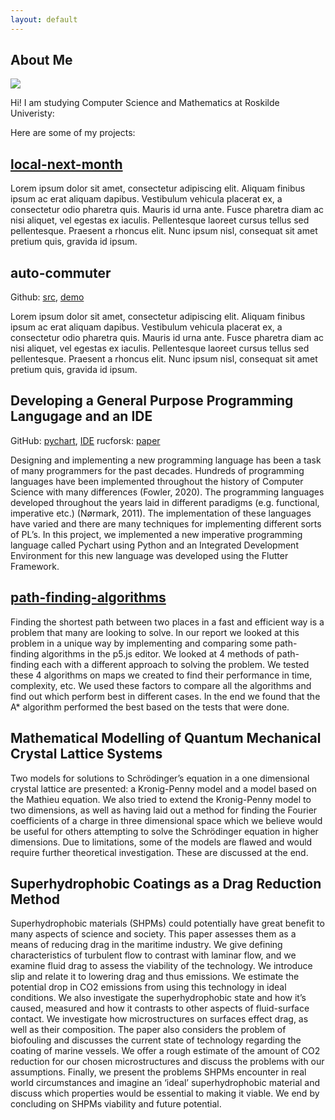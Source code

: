 ```yaml
---
layout: default
---
```


## About Me

<img class="profile-picture" src="sherlock.jpg">

Hi! I am studying Computer Science and Mathematics at Roskilde Univeristy:

Here are some of my projects:

## [local-next-month](https://github.com/spralja/local-next-month)

Lorem ipsum dolor sit amet, consectetur adipiscing elit. Aliquam finibus ipsum ac erat aliquam dapibus. Vestibulum vehicula placerat ex, a consectetur odio pharetra quis. Mauris id urna ante. Fusce pharetra diam ac nisi aliquet, vel egestas ex iaculis. Pellentesque laoreet cursus tellus sed pellentesque. Praesent a rhoncus elit. Nunc ipsum nisl, consequat sit amet pretium quis, gravida id ipsum.

## auto-commuter
Github: [src](https://github.com/spralja/auto-commuter), [demo](https://spralja.github.io/auto-commuter)

Lorem ipsum dolor sit amet, consectetur adipiscing elit. Aliquam finibus ipsum ac erat aliquam dapibus. Vestibulum vehicula placerat ex, a consectetur odio pharetra quis. Mauris id urna ante. Fusce pharetra diam ac nisi aliquet, vel egestas ex iaculis. Pellentesque laoreet cursus tellus sed pellentesque. Praesent a rhoncus elit. Nunc ipsum nisl, consequat sit amet pretium quis, gravida id ipsum.

## Developing a General Purpose Programming Langugage and an IDE
GitHub: [pychart](https://github.com/miningape/pychart), [IDE](https://github.com/SirPaws/pychart-frontend) rucforsk: [paper](https://rucforsk.ruc.dk/ws/files/81549196/Final_Report.pdf)
 
Designing and implementing a new programming language has been a task of many programmers for the past decades. Hundreds of programming languages have been implemented throughout the history of Computer Science with many differences (Fowler, 2020). The programming languages developed throughout the years laid in different paradigms (e.g. functional, imperative etc.) (Nørmark, 2011). The implementation of these languages have varied and there are many techniques for implementing different sorts of PL’s. In this project, we implemented a new imperative programming language called Pychart using Python and an Integrated Development Environment for this new language was developed using the Flutter Framework.

## [path-finding-algorithms](https://github.com/spralja/path-finding-algorithms)

Finding the shortest path between two places in a fast and efficient way is a problem
that many are looking to solve. In our report we looked at this problem in a unique
way by implementing and comparing some path-finding algorithms in the p5.js editor.
We looked at 4 methods of path-finding each with a different approach to solving the
problem. We tested these 4 algorithms on maps we created to find their performance
in time, complexity, etc. We used these factors to compare all the algorithms and find
out which perform best in different cases. In the end we found that the A* algorithm
performed the best based on the tests that were done.

## Mathematical Modelling of Quantum Mechanical Crystal Lattice Systems

Two models for solutions to Schrödinger’s equation in a one dimensional crystal lattice are presented: a Kronig-Penny model and a
model based on the Mathieu equation. We also tried to extend the
Kronig-Penny model to two dimensions, as well as having laid out a
method for finding the Fourier coefficients of a charge in three dimensional space which we believe would be useful for others attempting
to solve the Schrödinger equation in higher dimensions. Due to limitations, some of the models are flawed and would require further
theoretical investigation. These are discussed at the end.

## Superhydrophobic Coatings as a Drag Reduction Method 

Superhydrophobic materials (SHPMs) could potentially have great benefit to many aspects of
science and society. This paper assesses them as a means of reducing drag in the maritime industry.
We give defining characteristics of turbulent flow to contrast with laminar flow, and we examine
fluid drag to assess the viability of the technology. We introduce slip and relate it to lowering drag
and thus emissions. We estimate the potential drop in CO2 emissions from using this technology
in ideal conditions. We also investigate the superhydrophobic state and how it’s caused, measured
and how it contrasts to other aspects of fluid-surface contact. We investigate how microstructures
on surfaces effect drag, as well as their composition. The paper also considers the problem of
biofouling and discusses the current state of technology regarding the coating of marine vessels.
We offer a rough estimate of the amount of CO2 reduction for our chosen microstructures and
discuss the problems with our assumptions. Finally, we present the problems SHPMs encounter in
real world circumstances and imagine an ‘ideal’ superhydrophobic material and discuss which
properties would be essential to making it viable. We end by concluding on SHPMs viability and
future potential.